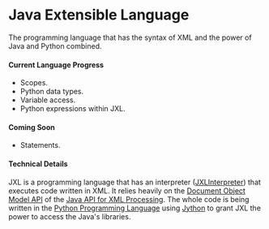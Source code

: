 # Java Extensible Language
The programming language that has the syntax of XML and the power of Java and Python combined.

#### Current Language Progress
* Scopes.
* Python data types.
* Variable access.
* Python expressions within JXL.

#### Coming Soon
* Statements.

#### Technical Details

JXL is a programming language that has an interpreter ([JXLInterpreter](https://github.com/EricsonWillians/JXL/blob/master/JXLInterpreter.py)) that executes code written in XML. It relies heavily on the [Document Object Model API](http://docs.oracle.com/javase/7/docs/api/org/w3c/dom/package-summary.html) of the [Java API for XML Processing](http://java.sun.com/xml). The whole code is being written in the [Python Programming Language](http://python.org/) using [Jython](http://www.jython.org/) to grant JXL the power to access the Java's libraries.
